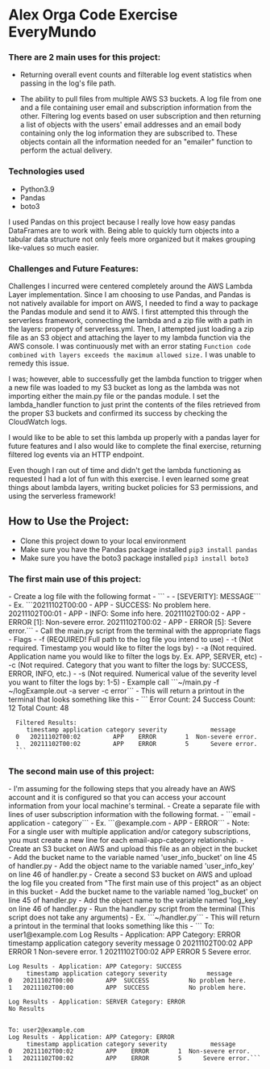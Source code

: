 <h1>Alex Orga Code Exercise EveryMundo</h1>

<h3>There are 2 main uses for this project:</h3>

- Returning overall event counts and filterable log event statistics when passing in the log's file path. 


- The ability to pull files from multiple AWS S3 buckets. A log file from one and a file containing user email and subscription information from the other. Filtering log events based on user subscription and then returning a list of objects with the users' email addresses and an email body containing only the log information they are subscribed to. These objects contain all the information needed for an "emailer" function to perform the actual delivery. 

<h3>Technologies used</h3>

- Python3.9
- Pandas
- boto3

I used Pandas on this project because I really love how easy pandas DataFrames are to work with. Being able to quickly turn objects into a tabular data structure not only feels more organized but it makes grouping like-values so much easier.

<h3>Challenges and Future Features:</h3>

Challenges I incurred were centered completely around the AWS Lambda Layer implementation. Since I am choosing to use Pandas, and Pandas is not natively available for import on AWS, I needed to find a way to package the Pandas module and send it to AWS. I first attempted this through the serverless framework, connecting the lambda and a zip file with a path in the layers: property of serverless.yml.  Then, I attempted just loading a zip file as an S3 object and attaching the layer to my lambda function via the AWS console. I was continuously met with an error stating ```Function code combined with layers exceeds the maximum allowed size.```  I was unable to remedy this issue.

I was; however, able to successfully get the lambda function to trigger when a new file was loaded to my S3 bucket as long as the lambda was not importing either the main.py file or the pandas module. I set the lambda_handler function to just print the contents of the files retrieved from the proper S3 buckets and confirmed its success by checking the CloudWatch logs.

I would like to be able to set this lambda up properly with a pandas layer for future features and I also would like to complete the final exercise, returning filtered log events via an HTTP endpoint.

Even though I ran out of time and didn't get the lambda functioning as requested I had a lot of fun with this exercise. I even learned some great things about lambda layers, writing bucket policies for S3 permissions, and using the serverless framework! 


<h2>How to Use the Project:</h2>

- Clone this project down to your local environment
- Make sure you have the Pandas package installed ```pip3 install pandas```
- Make sure you have the boto3 package installed ```pip3 install boto3```


<h3>The first main use of this project:</h3>
  - Create a log file with the following format
    - ```<TIMESTAMP> - <APPLICATION> - <CATEGORY>[SEVERITY]: MESSAGE```
    - Ex. ```20211102T00:00 - APP - SUCCESS: No problem here.
  20211102T00:01 - APP - INFO: Some info here.
  20211102T00:02 - APP - ERROR [1]: Non-severe
  error. 20211102T00:02 - APP - ERROR [5]: Severe
  error.```
  - Call the main.py script from the terminal with the appropriate flags
    - Flags
      - -f (REQUIRED! Full path to the log file you intend to use)
      - -t (Not required. Timestamp you would like to filter the logs by)
      - -a (Not required. Application name you would like to filter the logs by. Ex. APP, SERVER, etc)
      - -c (Not required. Category that you want to filter the logs by: SUCCESS, ERROR, INFO, etc.)
      - -s (Not required. Numerical value of the severity level you want to filter the logs by: 1-5)
  - Example call ```~/main.py -f ~/logExample.out -a server -c error```
  - This will return a printout in the terminal that looks something like this
    - ```
      Error Count: 24
      Success Count: 12
      Total Count: 48

      Filtered Results:
         timestamp application category severity            message
      0   20211102T00:02         APP    ERROR        1  Non-severe error.
      1   20211102T00:02         APP    ERROR        5      Severe error.
      ```

<h3>The second main use of this project:</h3>
  - I'm assuming for the following steps that you already have an AWS account and it is configured so that you can access your account information from your local machine's terminal.
  - Create a separate file with lines of user subscription information with the following format.  
    - ```email - application - category```
    - Ex. ```<your_name>@example.com - APP - ERROR```
    - Note: For a single user with multiple application and/or category subscriptions, you must create a new line for each email-app-category relationship.
  - Create an S3 bucket on AWS and upload this file as an object in the bucket
    - Add the bucket name to the variable named 'user_info_bucket' on line 45 of handler.py
    - Add the object name to the variable named 'user_info_key' on line 46 of handler.py
  - Create a second S3 bucket on AWS and upload the log file you created from "The first main use of this project" as an object in this bucket
    - Add the bucket name to the variable named 'log_bucket' on line 45 of handler.py
    - Add the object name to the variable named 'log_key' on line 46 of handler.py
  - Run the handler.py script from the terminal (This script does not take any arguments)
  - Ex. ```~/handler.py```
  - This will return a printout in the terminal that looks something like this
  - ```
    To: user1@example.com
    Log Results - Application: APP Category: ERROR
         timestamp application category severity            message
    0   20211102T00:02         APP    ERROR        1  Non-severe error.
    1   20211102T00:02         APP    ERROR        5      Severe error.

    Log Results - Application: APP Category: SUCCESS
         timestamp application category severity           message
    0   20211102T00:00         APP  SUCCESS           No problem here.
    1   20211102T00:00         APP  SUCCESS           No problem here.

    Log Results - Application: SERVER Category: ERROR
    No Results


    To: user2@example.com
    Log Results - Application: APP Category: ERROR
         timestamp application category severity            message
    0   20211102T00:02         APP    ERROR        1  Non-severe error.
    1   20211102T00:02         APP    ERROR        5      Severe error.```

